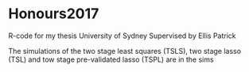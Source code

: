 # Honours2017
R-code for my thesis
University of Sydney
Supervised by Ellis Patrick

The simulations of the two stage least squares (TSLS), two stage lasso (TSL) and tow stage pre-validated lasso (TSPL) are in the sims 
